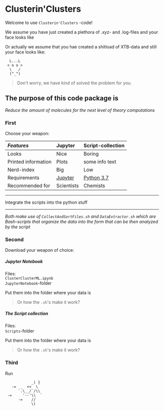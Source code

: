 # Clusterin'Clusters

Welcome to use `Clusterin'Clusters` -code!

We assume you have just created a plethora of .xyz- and .log-files and your face looks like

Or actually we assume that you hae created a shitload of XTB-data and still your face looks like:
```
  L...L  
 < o o >
  \   /
  (^_^)
  ```

> Don't worry, we have kind of solved the problem for you.

## The purpose of this code package is

*Reduce the amount of molecules for the next level of theory computations*

### First

Choose your weapon:  

| *Features*          | **Jupyter**     | **Script-collection**   |
| :------------------ | :-------------- | :-------------- |
| Looks               | Nice            | Boring          |
| Printed information | Plots           | some info text  |
| Nerd-index          | Big             | Low             |
| Requirements | [Jupyter](https://anaconda.org) | [Python 3.7](https://www.python.org) |
| Recommended for     | Scientists  | Chemists    |

***
Integrate the scripts into the python stuff
***

*Both make use of `CollectAndSortFiles.sh` and `DataExtractor.sh` which are Bash-scripts that organize the data into the form that can be then analyzed by the script*  

### Second

Download your weapon of choice:

##### Jupyter Notebook

Files:  
`ClusterClusterML.ipynb`  
`JupyterNotebook`-folder

Put them into the folder where your data is
> Or how the `.sh`'s make it work?

##### The Script collection

Files:  
`Scripts`-folder

Put them into the folder where your data is
> Or how the `.sh`'s make it work?

### Third

Run
```
            _( }
   -=  _  <<  \
      `.\__/`/\\
 -=     '--'\\  `
      -=    //
            \)
```
